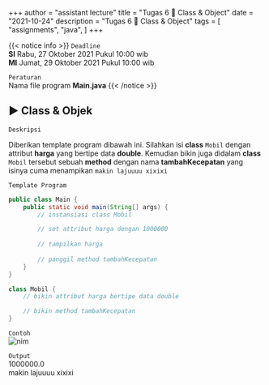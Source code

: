 +++
author = "assistant lecture"
title = "Tugas 6 📖 Class & Object"
date = "2021-10-24"
description = "Tugas 6 📖 Class & Object"
tags = [
    "assignments",
    "java",
]
+++

{{< notice info >}}
`Deadline`\
**SI** Rabu, 27 Oktober 2021 Pukul 10:00 wib\
**MI** Jumat, 29 Oktober 2021 Pukul 10:00 wib

`Peraturan`\
Nama file program **Main.java**
{{< /notice >}}
 
## ▶ Class & Objek

`Deskripsi`

Diberikan template program dibawah ini. Silahkan isi **class** `Mobil` dengan attribut **harga** yang bertipe data **double**. Kemudian bikin juga didalam **class** `Mobil` tersebut sebuah **method** dengan nama **tambahKecepatan** yang isinya cuma menampikan `makin lajuuuu xixixi`

`Template Program`
```java
public class Main {
	public static void main(String[] args) {
		// instansiasi class Mobil

		// set attribut harga dengan 1000000
		
		// tampilkan harga
	
		// panggil method tambahKecepatan
	}
} 

class Mobil {
	// bikin attribut harga bertipe data double

	// bikin method tambahKecepatan
}

```

`Contoh`\
![nim](/assets/class.png "clas&object" )

`Output`\
1000000.0\
makin lajuuuu xixixi
